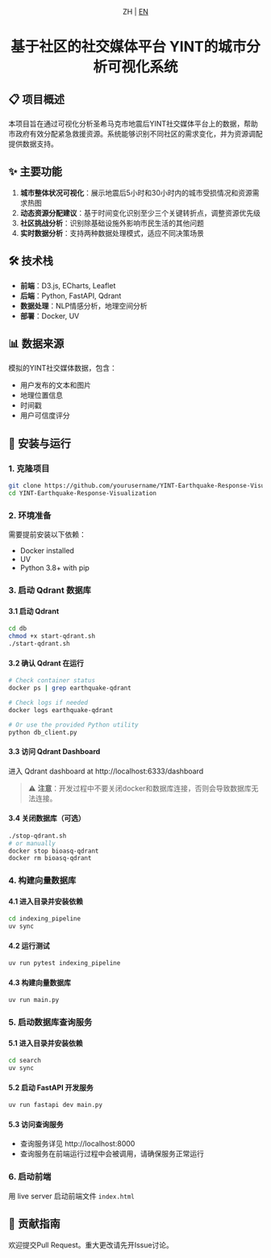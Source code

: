 <div align="center">

ZH | [EN](./README.md)

<h1>基于社区的社交媒体平台 YINT的城市分析可视化系统</h1>

</div>

## 📋 项目概述

本项目旨在通过可视化分析圣希马克市地震后YINT社交媒体平台上的数据，帮助市政府有效分配紧急救援资源。系统能够识别不同社区的需求变化，并为资源调配提供数据支持。

## ✨ 主要功能

1. **城市整体状况可视化**：展示地震后5小时和30小时内的城市受损情况和资源需求热图
2. **动态资源分配建议**：基于时间变化识别至少三个关键转折点，调整资源优先级
3. **社区挑战分析**：识别除基础设施外影响市民生活的其他问题
4. **实时数据分析**：支持两种数据处理模式，适应不同决策场景

## 🛠️ 技术栈

- **前端**：D3.js, ECharts, Leaflet
- **后端**：Python, FastAPI, Qdrant
- **数据处理**：NLP情感分析，地理空间分析
- **部署**：Docker, UV

## 📊 数据来源

模拟的YINT社交媒体数据，包含：
- 用户发布的文本和图片
- 地理位置信息
- 时间戳
- 用户可信度评分


## 🚀 安装与运行

### 1. 克隆项目
```bash
git clone https://github.com/yourusername/YINT-Earthquake-Response-Visualization.git
cd YINT-Earthquake-Response-Visualization
```

### 2. 环境准备
需要提前安装以下依赖：
- Docker installed
- UV
- Python 3.8+ with pip

### 3. 启动 Qdrant 数据库

#### 3.1 启动 Qdrant
```bash
cd db 
chmod +x start-qdrant.sh
./start-qdrant.sh
```

#### 3.2 确认 Qdrant 在运行
```bash
# Check container status
docker ps | grep earthquake-qdrant

# Check logs if needed
docker logs earthquake-qdrant

# Or use the provided Python utility
python db_client.py
```

#### 3.3 访问 Qdrant Dashboard
进入 Qdrant dashboard at http://localhost:6333/dashboard

> ⚠️ **注意**：开发过程中不要关闭docker和数据库连接，否则会导致数据库无法连接。

#### 3.4 关闭数据库（可选）
```bash
./stop-qdrant.sh
# or manually
docker stop bioasq-qdrant
docker rm bioasq-qdrant
```

### 4. 构建向量数据库

#### 4.1 进入目录并安装依赖
```bash
cd indexing_pipeline
uv sync
```

#### 4.2 运行测试
```bash
uv run pytest indexing_pipeline
```

#### 4.3 构建向量数据库
```bash
uv run main.py
```

### 5. 启动数据库查询服务

#### 5.1 进入目录并安装依赖
```bash
cd search
uv sync
```

#### 5.2 启动 FastAPI 开发服务
```bash
uv run fastapi dev main.py
```

#### 5.3 访问查询服务
- 查询服务详见 http://localhost:8000
- 查询服务在前端运行过程中会被调用，请确保服务正常运行

### 6. 启动前端

用 live server 启动前端文件 `index.html`


## 🤝 贡献指南

欢迎提交Pull Request。重大更改请先开Issue讨论。
